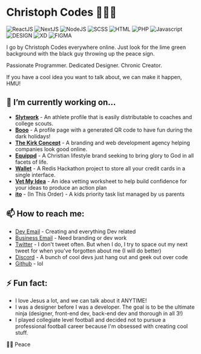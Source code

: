 # Christoph Codes 👨🏾‍💻

![ReactJS](https://img.shields.io/badge/ReactJs-%2090%25-%23E6FC35)
![NextJS](https://img.shields.io/badge/NextJs-%2080%25-%23E6FC35)
![NodeJS](https://img.shields.io/badge/NodeJs-%2085%25-%23E6FC35)
![SCSS](https://img.shields.io/badge/SCSS-%2099%25-%23E6FC35)
![HTML](https://img.shields.io/badge/HTML-%2097%25-%23E6FC35)
![PHP](https://img.shields.io/badge/PHP-%2070%25-%23E6FC35)
![Javascript](https://img.shields.io/badge/Javascript-%2073%25-%23E6FC35)
![DESIGN](https://img.shields.io/badge/DESIGN-%20100%25-%23E6FC35)
![XD](https://img.shields.io/badge/XD-%2087%25-%23E6FC35)
![FIGMA](https://img.shields.io/badge/FIGMA-%2073%25-%23E6FC35)

I go by Christoph Codes everywhere online. Just look for the lime green background with the black guy throwing up the peace sign.

Passionate Programmer. Dedicated Designer. Chronic Creator.

If you have a cool idea you want to talk about, we can make it happen, HMU!

## 🔭 I’m currently working on...
- [**Slytwork**](https://slytwork.com) - An athlete profile that is easily distributable to coaches and college scouts.
- [**Booo**](https://booo.vercel.app/) - A profile page with a generated QR code to have fun during the dark holidays!
- [**The Kirk Concept**](https://thekirkconcept.com) - A branding and web development agency helping companies look good online.
- [**Equippd**](https://equippdlife.com) - A Christian lifestyle brand seeking to bring glory to God in all facets of life.
- [**Wallet**](https://dev.to/christoph_codes/wallet-where-your-credit-lives-redis-hackathon-submission-august-2022-46h4) - A Redis Hackathon project to store all your credit cards in a single interface.
- [**Vet My Idea**](https://christophcodes.gumroad.com/l/vetmyideas/) - An idea vetting worksheet to help build confidence for your ideas to produce an action plan
- [**ito**](https://inthisorder.com) - (In This Order) - A kids priority task list managed by us parents



## 📫 How to reach me:
- [Dev Email](tkcwebdev@gmail.com) - Creating and everything Dev related
- [Business Email](cjones@thekirkconcept.com) - Need branding or dev work
- [Twitter](https://twitter.com/christoph_codes) - I don't tweet often. But when I do, I try to space out my next tweet for when you've forgotten about me (I will do better)
- [Discord](https://discord.gg/hdYzybh4) - A bunch of cool devs just hang out and geek out over code
- [Github](/github/followers/:user?label=Follow) - lol

## ⚡ Fun fact:
- I love Jesus a lot, and we can talk about it ANYTIME!
- I was a designer before I was a developer. The goal is to be the ultimate ninja (designer, front-end dev, back-end dev and thorough in all 3!)
- I played collegiate level football and decided not to pursue a professional football career because I'm obsessed with creating cool stuff.

✌🏾 Peace
